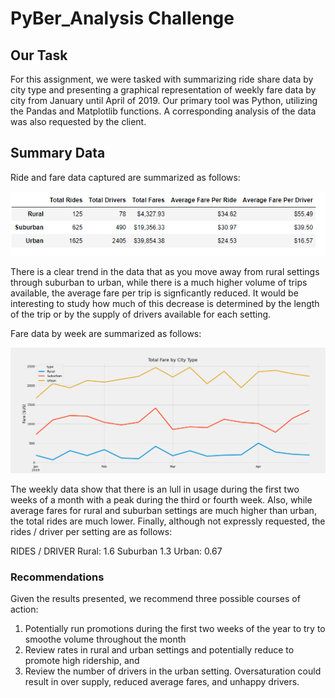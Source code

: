 # PyBer_Analysis Challenge

## Our Task
For this assignment, we were tasked with summarizing ride share data by city type and presenting a graphical representation of weekly fare data
by city from January until April of 2019.  Our primary tool was Python, utilizing the Pandas and Matplotlib functions.  A corresponding analysis of the data was also requested by the client.

## Summary Data

Ride and fare data captured are summarized as follows:

![image-name](Challenge_Ride_Share_Summary.PNG)

There is a clear trend in the data that as you move away from rural settings through suburban to urban, while there is a much higher volume of trips available,
the average fare per trip is signficantly reduced.  It would be interesting to study how much of this decrease is determined by the length of the trip or by the 
supply of drivers available for each setting.

Fare data by week are summarized as follows:

![image-name](PyBer_fare_summary.png)

The weekly data show that there is an lull in usage during the first two weeks of a month with a peak during the third or fourth week.  Also, while average fares for rural and suburban settings are much higher than urban, the total rides are much lower.  Finally, although not expressly requested, the rides / driver per setting are as follows:

RIDES / DRIVER
Rural: 1.6
Suburban 1.3
Urban: 0.67

### Recommendations
Given the results presented, we recommend three possible courses of action:

1) Potentially run promotions during the first two weeks of the year to try to smoothe volume throughout the month
2) Review rates in rural and urban settings and potentially reduce to promote high ridership, and
3) Review the number of drivers in the urban setting.  Oversaturation could result in over supply, reduced average fares, and unhappy drivers.
